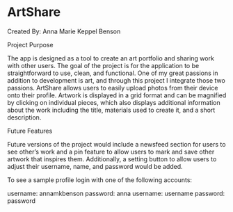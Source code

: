 # ArtShare
Created By: Anna Marie Keppel Benson

Project Purpose

The app is designed as a tool to create an art portfolio and sharing work with other users. The goal of the project is for the application to be straightforward to use, clean, and functional. One of my great passions in addition to development is art, and through this project I integrate those two passions. ArtShare allows users to easily upload photos from their device onto their profile. Artwork is displayed in a grid format and can be magnified by clicking on individual pieces, which also displays additional information about the work including the title, materials used to create it, and a short description.

Future Features

Future versions of the project would include a newsfeed section for users to see other’s work and a pin feature to allow users to mark and save other artwork that inspires them. Additionally, a setting button to allow users to adjust their username, name, and password would be added.

To see a sample profile login with one of the following accounts:

username: annamkbenson 
password: anna
username: username 
password: password
